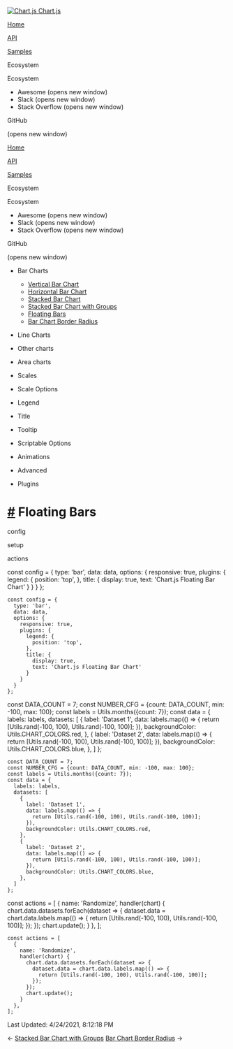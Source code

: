 <a href="/docs/3.2.0/" class="home-link router-link-active"><img src="/docs/3.2.0/favicon.ico" alt="Chart.js" class="logo" /> <span class="site-name can-hide">Chart.js</span></a>

<a href="/docs/3.2.0/" class="nav-link">Home</a>

<a href="/docs/3.2.0/api/" class="nav-link">API</a>

<a href="/docs/3.2.0/samples/" class="nav-link router-link-active">Samples</a>

<span class="title">Ecosystem</span> <span class="arrow down"></span>

<span class="title">Ecosystem</span> <span class="arrow right"></span>

-   Awesome
    <span class="sr-only">(opens new window)</span>
-   Slack
    <span class="sr-only">(opens new window)</span>
-   Stack Overflow
    <span class="sr-only">(opens new window)</span>

GitHub

<span class="sr-only">(opens new window)</span>

<a href="/docs/3.2.0/" class="nav-link">Home</a>

<a href="/docs/3.2.0/api/" class="nav-link">API</a>

<a href="/docs/3.2.0/samples/" class="nav-link router-link-active">Samples</a>

<span class="title">Ecosystem</span> <span class="arrow down"></span>

<span class="title">Ecosystem</span> <span class="arrow right"></span>

-   Awesome
    <span class="sr-only">(opens new window)</span>
-   Slack
    <span class="sr-only">(opens new window)</span>
-   Stack Overflow
    <span class="sr-only">(opens new window)</span>

GitHub

<span class="sr-only">(opens new window)</span>

-   Bar Charts <span class="arrow down"></span>

    -   <a href="/docs/3.2.0/samples/bar/vertical.html" class="sidebar-link">Vertical Bar Chart</a>
    -   <a href="/docs/3.2.0/samples/bar/horizontal.html" class="sidebar-link">Horizontal Bar Chart</a>
    -   <a href="/docs/3.2.0/samples/bar/stacked.html" class="sidebar-link">Stacked Bar Chart</a>
    -   <a href="/docs/3.2.0/samples/bar/stacked-groups.html" class="sidebar-link">Stacked Bar Chart with Groups</a>
    -   <a href="/docs/3.2.0/samples/bar/floating.html" class="active sidebar-link">Floating Bars</a>
    -   <a href="/docs/3.2.0/samples/bar/border-radius.html" class="sidebar-link">Bar Chart Border Radius</a>

-   Line Charts <span class="arrow right"></span>

-   Other charts <span class="arrow right"></span>

-   Area charts <span class="arrow right"></span>

-   Scales <span class="arrow right"></span>

-   Scale Options <span class="arrow right"></span>

-   Legend <span class="arrow right"></span>

-   Title <span class="arrow right"></span>

-   Tooltip <span class="arrow right"></span>

-   Scriptable Options <span class="arrow right"></span>

-   Animations <span class="arrow right"></span>

-   Advanced <span class="arrow right"></span>

-   Plugins <span class="arrow right"></span>

<a href="#floating-bars" class="header-anchor">#</a> Floating Bars
==================================================================

config

setup

actions

<a href="https://github.com/chartjs/Chart.js/blob/master/docs/samples/bar/floating.md" class="code-editor-tool fab fa-github fa-lg" title="View on GitHub"></a>

const config = { type: 'bar', data: data, options: { responsive: true, plugins: { legend: { position: 'top', }, title: { display: true, text: 'Chart.js Floating Bar Chart' } } } };

    const config = {
      type: 'bar',
      data: data,
      options: {
        responsive: true,
        plugins: {
          legend: {
            position: 'top',
          },
          title: {
            display: true,
            text: 'Chart.js Floating Bar Chart'
          }
        }
      }
    };

const DATA\_COUNT = 7; const NUMBER\_CFG = {count: DATA\_COUNT, min: -100, max: 100}; const labels = Utils.months({count: 7}); const data = { labels: labels, datasets: \[ { label: 'Dataset 1', data: labels.map(() =&gt; { return \[Utils.rand(-100, 100), Utils.rand(-100, 100)\]; }), backgroundColor: Utils.CHART\_COLORS.red, }, { label: 'Dataset 2', data: labels.map(() =&gt; { return \[Utils.rand(-100, 100), Utils.rand(-100, 100)\]; }), backgroundColor: Utils.CHART\_COLORS.blue, }, \] };

    const DATA_COUNT = 7;
    const NUMBER_CFG = {count: DATA_COUNT, min: -100, max: 100};
    const labels = Utils.months({count: 7});
    const data = {
      labels: labels,
      datasets: [
        {
          label: 'Dataset 1',
          data: labels.map(() => {
            return [Utils.rand(-100, 100), Utils.rand(-100, 100)];
          }),
          backgroundColor: Utils.CHART_COLORS.red,
        },
        {
          label: 'Dataset 2',
          data: labels.map(() => {
            return [Utils.rand(-100, 100), Utils.rand(-100, 100)];
          }),
          backgroundColor: Utils.CHART_COLORS.blue,
        },
      ]
    };

const actions = \[ { name: 'Randomize', handler(chart) { chart.data.datasets.forEach(dataset =&gt; { dataset.data = chart.data.labels.map(() =&gt; { return \[Utils.rand(-100, 100), Utils.rand(-100, 100)\]; }); }); chart.update(); } }, \];

    const actions = [
      {
        name: 'Randomize',
        handler(chart) {
          chart.data.datasets.forEach(dataset => {
            dataset.data = chart.data.labels.map(() => {
              return [Utils.rand(-100, 100), Utils.rand(-100, 100)];
            });
          });
          chart.update();
        }
      },
    ];

<span class="prefix">Last Updated:</span> <span class="time">4/24/2021, 8:12:18 PM</span>

<span class="prev"> ← <a href="/docs/3.2.0/samples/bar/stacked-groups.html" class="prev">Stacked Bar Chart with Groups</a> </span> <span class="next"> [Bar Chart Border Radius](/docs/3.2.0/samples/bar/border-radius.html) → </span>
